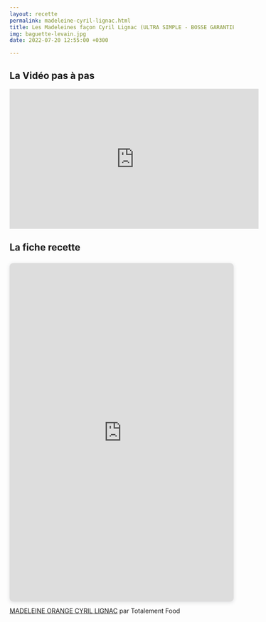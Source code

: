 ```yaml
---
layout: recette
permalink: madeleine-cyril-lignac.html
title: Les Madeleines façon Cyril Lignac (ULTRA SIMPLE - BOSSE GARANTIE)
img: baguette-levain.jpg
date: 2022-07-20 12:55:00 +0300

---
```


## La Vidéo pas à pas

<iframe width="560" height="315" src="https://www.youtube.com/embed/mZG7KiJEStU" title="YouTube video player" frameborder="0" allow="accelerometer; autoplay; clipboard-write; encrypted-media; gyroscope; picture-in-picture" allowfullscreen></iframe>

## La fiche recette

<div style="position: relative; width: 100%; height: 0; padding-top: 141.4286%;
 padding-bottom: 48px; box-shadow: 0 2px 8px 0 rgba(63,69,81,0.16); margin-top: 1.6em; margin-bottom: 0.9em; overflow: hidden;
 border-radius: 8px; will-change: transform;">
  <iframe loading="lazy" style="position: absolute; width: 100%; height: 100%; top: 0; left: 0; border: none; padding: 0;margin: 0;"
    src="https:&#x2F;&#x2F;www.canva.com&#x2F;design&#x2F;DAFGqxGZtrE&#x2F;view?embed" allowfullscreen="allowfullscreen" allow="fullscreen">
  </iframe>
</div>
<a href="https:&#x2F;&#x2F;www.canva.com&#x2F;design&#x2F;DAFGqxGZtrE&#x2F;view?utm_content=DAFGqxGZtrE&amp;utm_campaign=designshare&amp;utm_medium=embeds&amp;utm_source=link" target="_blank" rel="noopener">MADELEINE ORANGE CYRIL LIGNAC</a> par Totalement Food